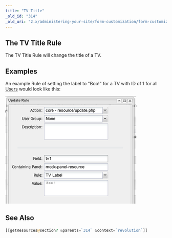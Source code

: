 ```yaml
---
title: "TV Title"
_old_id: "314"
_old_uri: "2.x/administering-your-site/form-customization/form-customization-rules/tv-title"
---
```


## The TV Title Rule

The TV Title Rule will change the title of a TV.

## Examples

An example Rule of setting the label to "Boo!" for a TV with ID of 1 for all [Users](building-sites/client-proofing/security/users "Users") would look like this:

![](rule-tvlabel.png)

## See Also

``` php
[[getResources@section? &parents=`314` &context=`revolution`]]
```
